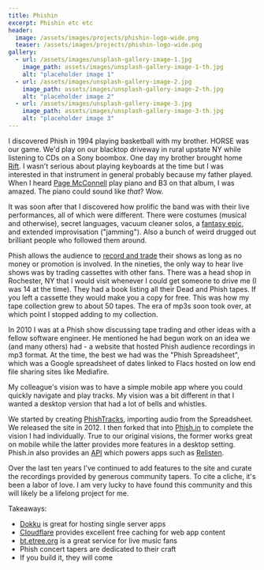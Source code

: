 ```yaml
---
title: Phishin
excerpt: Phishin etc etc
header:
  image: /assets/images/projects/phishin-logo-wide.png
  teaser: /assets/images/projects/phishin-logo-wide.png
gallery:
  - url: /assets/images/unsplash-gallery-image-1.jpg
    image_path: assets/images/unsplash-gallery-image-1-th.jpg
    alt: "placeholder image 1"
  - url: /assets/images/unsplash-gallery-image-2.jpg
    image_path: assets/images/unsplash-gallery-image-2-th.jpg
    alt: "placeholder image 2"
  - url: /assets/images/unsplash-gallery-image-3.jpg
    image_path: assets/images/unsplash-gallery-image-3-th.jpg
    alt: "placeholder image 3"
---
```


I discovered Phish in 1994 playing basketball with my brother. HORSE was our game. We'd play on our blacktop driveway in rural upstate NY while listening to CDs on a Sony boombox. One day my brother brought home [Rift](https://en.wikipedia.org/wiki/Rift_(album)). I wasn't serious about playing keyboards at the time but I was interested in that instrument in general probably because my father played. When I heard [Page McConnell](https://en.wikipedia.org/wiki/Page_McConnell) play piano and B3 on that album, I was amazed. The piano could sound like _that_? Wow.

It was soon after that I discovered how prolific the band was with their live performances, all of which were different. There were costumes (musical and otherwise), secret languages, vacuum cleaner solos, a [fantasy epic](https://en.wikipedia.org/wiki/Gamehendge), and extended improvisation ("jamming"). Also a bunch of weird drugged out brilliant people who followed them around.

Phish allows the audience to [record and trade](https://phish.com/faq/#:~:text=Audience%20taping%20at%20Phish%20concerts,the%20exclusive%20property%20of%20Phish.) their shows as long as no money or promotion is involved. In the nineties, the only way to hear live shows was by trading cassettes with other fans. There was a head shop in Rochester, NY that I would visit whenever I could get someone to drive me (I was 14 at the time). They had a book listing all their Dead and Phish tapes. If you left a cassette they would make you a copy for free. This was how my tape collection grew to about 50 tapes. The era of mp3s soon took over, at which point I stopped adding to my collection.

In 2010 I was at a Phish show discussing tape trading and other ideas with a fellow software engineer. He mentioned he had begun work on an idea we (and many others) had - a website that hosted Phish audience recordings in mp3 format. At the time, the best we had was the "Phish Spreadsheet", which was a Google spreadsheet of dates linked to Flacs hosted on low end file sharing sites like Mediafire.

My colleague's vision was to have a simple mobile app where you could quickly navigate and play tracks. My vision was a bit different in that I wanted a desktop version that had a lot of bells and whistles.

We started by creating [PhishTracks](https://www.phishtracks.com/), importing audio from the Spreadsheet. We released the site in 2012. I then forked that into [Phish.in](https://phish.in/) to complete the vision I had individually. True to our original visions, the former works great on mobile while the latter provides more features in a desktop setting. Phish.in also provides an [API](https://phish.in/api-docs) which powers apps such as [Relisten](https://apps.apple.com/us/app/relisten-all-live-music/id715886886).

Over the last ten years I've continued to add features to the site and curate the recordings provided by generous community tapers. To cite a cliche, it's been a labor of love. I am very lucky to have found this community and this will likely be a lifelong project for me.

Takeaways:
  * [Dokku](https://dokku.com/) is great for hosting single server apps
  * [Cloudflare](https://www.cloudflare.com/) provides excellent free caching for web app content
  * [bt.etree.org](https://bt.etree.org/) is a great service for live music fans
  * Phish concert tapers are dedicated to their craft
  * If you build it, they will come
